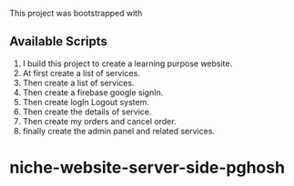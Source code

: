This project was bootstrapped with 

## Available Scripts

1.  I build this project to create a learning purpose website.
2.  At first create a list of services.
3.  Then create a list of services.
4.  Then create a firebase google signIn.
5.  Then create logIn Logout system.
6.  Then create the details of service.
7.  Then create my orders and cancel order.
8.  finally create the admin panel and related services.

# niche-website-server-side-pghosh

